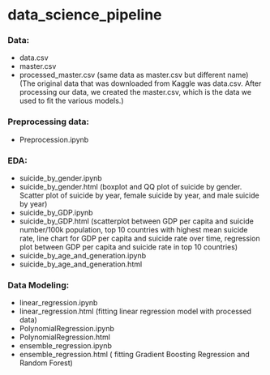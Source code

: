 # data_science_pipeline


### Data:
- data.csv
- master.csv
- processed_master.csv (same data as master.csv but different name)
(The original data that was downloaded from Kaggle was data.csv. After processing our data, we created the master.csv, which is the data we used to fit the various models.)

### Preprocessing data:
- Preprocession.ipynb

### EDA:
- suicide_by_gender.ipynb 
- suicide_by_gender.html
(boxplot and QQ plot of suicide by gender. Scatter plot of suicide by year, female suicide by year, and male suicide by year)
- suicide_by_GDP.ipynb 
- suicide_by_GDP.html
(scatterplot between GDP per capita and suicide number/100k population, top 10 countries with highest mean suicide rate, line chart for GDP per capita and suicide rate over time, regression plot between GDP per capita and suicide rate in top 10 countries)
- suicide_by_age_and_generation.ipynb
- suicide_by_age_and_generation.html

### Data Modeling:
- linear_regression.ipynb
- linear_regression.html
(fitting linear regression model with processed data)
- PolynomialRegression.ipynb
- PolynomialRegression.html
- ensemble_regression.ipynb 
- ensemble_regression.html
( fitting Gradient Boosting Regression and Random Forest)

